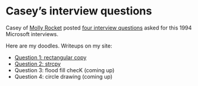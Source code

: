Casey&rsquo;s interview questions
=================================
Casey of [Molly Rocket](https://youtube.com/@MollyRocket) posted
[four interview questions](https://youtube.com/watch?v=DS7ygFv84yk) asked
for this 1994 Microsoft interviews.

Here are my doodles. Writeups on my site:

 - [Question 1: rectangular copy](https://sjmulder.nl/2023/casey-interview-1.html)
 - [Question 2: strcpy](https://sjmulder.nl/2023/casey-interview-2.html)
 - Question 3: flood fill checK (coming up)
 - Question 4: circle drawing (coming up)
